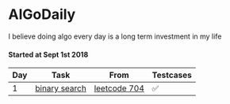AlGoDaily
===
I believe doing algo every day is a long term investment in my life

#### Started at Sept 1st 2018

| Day  | Task | From | Testcases |
| --- | --- | --- | --- |
| 1 | [binary search](/leetcode/704-binary-search) | [leetcode 704](https://leetcode.com/problems/binary-search/description/) | ✅ |